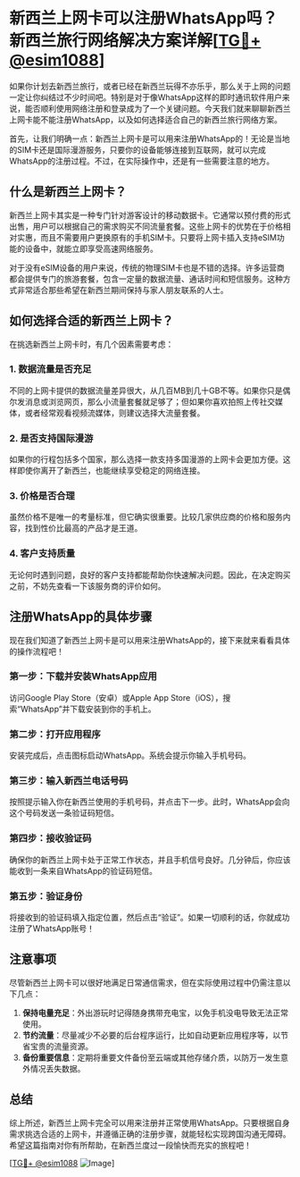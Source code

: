 # 新西兰上网卡可以注册WhatsApp吗？新西兰旅行网络解决方案详解[[TG💪+ @esim1088](https://t.me/s/esim1088)]

如果你计划去新西兰旅行，或者已经在新西兰玩得不亦乐乎，那么关于上网的问题一定让你纠结过不少时间吧。特别是对于像WhatsApp这样的即时通讯软件用户来说，能否顺利使用网络注册和登录成为了一个关键问题。今天我们就来聊聊新西兰上网卡能不能注册WhatsApp，以及如何选择适合自己的新西兰旅行网络方案。

首先，让我们明确一点：新西兰上网卡是可以用来注册WhatsApp的！无论是当地的SIM卡还是国际漫游服务，只要你的设备能够连接到互联网，就可以完成WhatsApp的注册过程。不过，在实际操作中，还是有一些需要注意的地方。

## 什么是新西兰上网卡？

新西兰上网卡其实是一种专门针对游客设计的移动数据卡。它通常以预付费的形式出售，用户可以根据自己的需求购买不同流量套餐。这些上网卡的优势在于价格相对实惠，而且不需要用户更换原有的手机SIM卡。只要将上网卡插入支持eSIM功能的设备中，就能立即享受高速网络服务。

对于没有eSIM设备的用户来说，传统的物理SIM卡也是不错的选择。许多运营商都会提供专门的旅游套餐，包含一定量的数据流量、通话时间和短信服务。这种方式非常适合那些希望在新西兰期间保持与家人朋友联系的人士。

## 如何选择合适的新西兰上网卡？

在挑选新西兰上网卡时，有几个因素需要考虑：

### 1. 数据流量是否充足
不同的上网卡提供的数据流量差异很大，从几百MB到几十GB不等。如果你只是偶尔发消息或浏览网页，那么小流量套餐就足够了；但如果你喜欢拍照上传社交媒体，或者经常观看视频流媒体，则建议选择大流量套餐。

### 2. 是否支持国际漫游
如果你的行程包括多个国家，那么选择一款支持多国漫游的上网卡会更加方便。这样即使你离开了新西兰，也能继续享受稳定的网络连接。

### 3. 价格是否合理
虽然价格不是唯一的考量标准，但它确实很重要。比较几家供应商的价格和服务内容，找到性价比最高的产品才是王道。

### 4. 客户支持质量
无论何时遇到问题，良好的客户支持都能帮助你快速解决问题。因此，在决定购买之前，不妨先查看一下该服务商的评价如何。

## 注册WhatsApp的具体步骤

现在我们知道了新西兰上网卡是可以用来注册WhatsApp的，接下来就来看看具体的操作流程吧！

### 第一步：下载并安装WhatsApp应用
访问Google Play Store（安卓）或Apple App Store（iOS），搜索“WhatsApp”并下载安装到你的手机上。

### 第二步：打开应用程序
安装完成后，点击图标启动WhatsApp。系统会提示你输入手机号码。

### 第三步：输入新西兰电话号码
按照提示输入你在新西兰使用的手机号码，并点击下一步。此时，WhatsApp会向这个号码发送一条验证码短信。

### 第四步：接收验证码
确保你的新西兰上网卡处于正常工作状态，并且手机信号良好。几分钟后，你应该能收到一条来自WhatsApp的验证码短信。

### 第五步：验证身份
将接收到的验证码填入指定位置，然后点击“验证”。如果一切顺利的话，你就成功注册了WhatsApp账号！

## 注意事项

尽管新西兰上网卡可以很好地满足日常通信需求，但在实际使用过程中仍需注意以下几点：

1. **保持电量充足**：外出游玩时记得随身携带充电宝，以免手机没电导致无法正常使用。
2. **节约流量**：尽量减少不必要的后台程序运行，比如自动更新应用程序等，以节省宝贵的流量资源。
3. **备份重要信息**：定期将重要文件备份至云端或其他存储介质，以防万一发生意外情况丢失数据。

## 总结

综上所述，新西兰上网卡完全可以用来注册并正常使用WhatsApp。只要根据自身需求挑选合适的上网卡，并遵循正确的注册步骤，就能轻松实现跨国沟通无障碍。希望这篇指南对你有所帮助，在新西兰度过一段愉快而充实的旅程吧！

[[TG💪+ @esim1088](https://t.me/s/esim1088) ![Image](https://i.postimg.cc/4NQfJmqS/Snipaste-2025-05-13-00-14-12.png)]